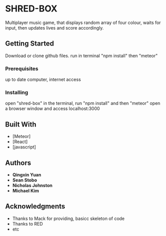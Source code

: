 # SHRED-BOX

Multiplayer music game, that displays random array of four colour, waits for input, then updates lives and score accordingly.

## Getting Started

Download or clone github files. run in terminal "npm install" then "meteor"

### Prerequisites

up to date computer, internet access

### Installing

open "shred-box" in the terminal, run "npm install" and then "meteor" open a browser window and access localhost:3000

## Built With

* [Meteor]
* [React]
* [javascript]

## Authors

* **Qingxin Yuan**
* **Sean Stobo**
* **Nicholas Johnston**
* **Michael Kim**

## Acknowledgments

* Thanks to Mack for providing, basicc skeleton of code
* Thanks to RED
* etc
